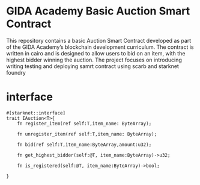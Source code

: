 # GIDA Academy Basic Auction Smart Contract

This repository contains a basic Auction Smart Contract developed as part of the GIDA Academy’s blockchain development curriculum. The contract is written in cairo and is designed to allow users to bid on an item, with the highest bidder winning the auction. The project focuses on introducing writing testing and deploying samrt contract using scarb and starknet foundry

# interface

```
#[starknet::interface]
trait IAuction<T>{
    fn register_item(ref self:T,item_name: ByteArray);

    fn unregister_item(ref self:T,item_name: ByteArray);

    fn bid(ref self:T,item_name:ByteArray,amount:u32);

    fn get_highest_bidder(self:@T, item_name:ByteArray)->u32;
    
    fn is_registered(self:@T, item_name:ByteArray)->bool;

}

```

